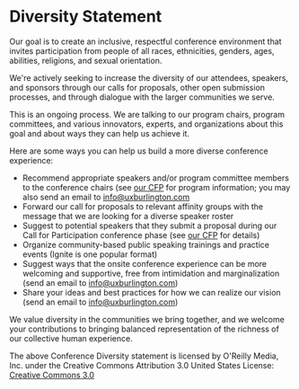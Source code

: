 # Diversity Statement

Our goal is to create an inclusive, respectful conference environment that invites participation from people of all races, ethnicities, genders, ages, abilities, religions, and sexual orientation.

We're actively seeking to increase the diversity of our attendees, speakers, and sponsors through our calls for proposals, other open submission processes, and through dialogue with the larger communities we serve.

This is an ongoing process. We are talking to our program chairs, program committees, and various innovators, experts, and organizations about this goal and about ways they can help us achieve it.

Here are some ways you can help us build a more diverse conference experience:

* Recommend appropriate speakers and/or program committee members to the conference chairs (see [our CFP](http://cfp.uxburlington.com/) for program information; you may also send an email to [info@uxburlington.com](mailto:info@uxburlington.com)
* Forward our call for proposals to relevant affinity groups with the message that we are looking for a diverse speaker roster 
* Suggest to potential speakers that they submit a proposal during our Call for Participation conference phase (see [our CFP](http://cfp.uxburlington.com/) for details) 
* Organize community-based public speaking trainings and practice events (Ignite is one popular format) 
* Suggest ways that the onsite conference experience can be more welcoming and supportive, free from intimidation and marginalization (send an email to [info@uxburlington.com](mailto:info@uxburlington.com))
* Share your ideas and best practices for how we can realize our vision (send an email to [info@uxburlington.com](mailto:info@uxburlington.com))

We value diversity in the communities we bring together, and we welcome your contributions to bringing balanced representation of the richness of our collective human experience.

The above Conference Diversity statement is licensed by O'Reilly Media, Inc. under the Creative Commons Attribution 3.0 United States License: [Creative Commons 3.0](http://creativecommons.org/licenses/by/3.0/us/)
